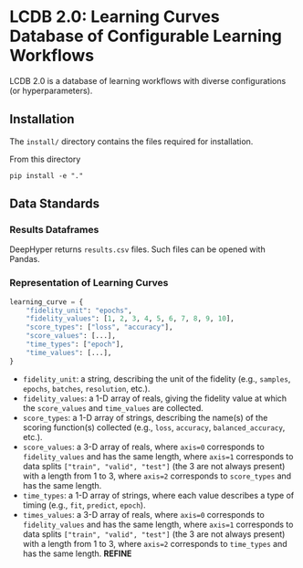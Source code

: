 # LCDB 2.0: Learning Curves Database of Configurable Learning Workflows

LCDB 2.0 is a database of learning workflows with diverse configurations (or hyperparameters).

## Installation

The `install/` directory contains the files required for installation.

From this directory

```console
pip install -e "."
```



## Data Standards

### Results Dataframes

DeepHyper returns `results.csv` files. Such files can be opened with Pandas.

### Representation of Learning Curves

```python
learning_curve = {
    "fidelity_unit": "epochs",
    "fidelity_values": [1, 2, 3, 4, 5, 6, 7, 8, 9, 10],
    "score_types": ["loss", "accuracy"],
    "score_values": [...],
    "time_types": ["epoch"],
    "time_values": [...],
}
```

- `fidelity_unit`: a string, describing the unit of the fidelity (e.g., `samples`, `epochs`, `batches`, `resolution`, etc.).
- `fidelity_values`: a 1-D array of reals, giving the fidelity value at which the `score_values` and `time_values` are collected.
- `score_types`: a 1-D array of strings, describing the name(s) of the scoring function(s) collected (e.g., `loss`, `accuracy`, `balanced_accuracy`, etc.).
- `score_values`: a 3-D array of reals, where `axis=0` corresponds to `fidelity_values` and has the same length, where `axis=1` corresponds to data splits `["train", "valid", "test"]` (the 3 are not always present) with a length from 1 to 3, where `axis=2` corresponds to `score_types` and has the same length.
- `time_types`: a 1-D array of strings, where each value describes a type of timing (e.g., `fit`, `predict`, `epoch`).
- `times_values`: a 3-D array of reals, where `axis=0` corresponds to `fidelity_values` and has the same length, where `axis=1` corresponds to data splits `["train", "valid", "test"]` (the 3 are not always present) with a length from 1 to 3, where `axis=2` corresponds to `time_types` and has the same length. **REFINE**